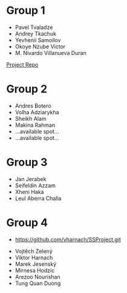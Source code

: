   

# Group 1
* Pavel Tvaladze
* Andrey Tkachuk
* Yevhenii Samoilov
* Okoye Nzube Victor
* M. Nivardo Villanueva Duran

[Project Repo](https://github.com/linkshift/culs-backend-summer-2017)

# Group 2
* Andres Botero
* Volha Adziarykha
* Sheikh Alam
* Makina Rahman
* ...available spot...
* ...available spot...
  
# Group 3
* Jan Jerabek
* Seifeldin Azzam
* Xheni Haka
* Leul Aberra Challa

# Group 4
- https://github.com/vharnach/SSProject.git
* Vojtěch Zelený
* Viktor Harnach
* Marek Jesenský
* Mirnesa Hodzic
* Arezoo Nourishan
* Tung Quan Duong

